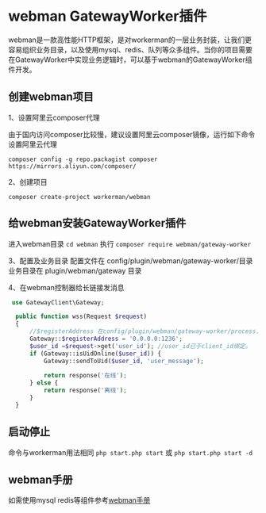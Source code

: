 # webman GatewayWorker插件
webman是一款高性能HTTP框架，是对workerman的一层业务封装，让我们更容易组织业务目录，以及使用mysql、redis、队列等众多组件。当你的项目需要在GatewayWorker中实现业务逻辑时，可以基于webman的GatewayWorker组件开发。

## 创建webman项目
1、设置阿里云composer代理

由于国内访问composer比较慢，建议设置阿里云composer镜像，运行如下命令设置阿里云代理

`composer config -g repo.packagist composer https://mirrors.aliyun.com/composer/`

2、创建项目

`composer create-project workerman/webman`

## 给webman安装GatewayWorker插件
进入webman目录
`cd webman`
执行
`composer require webman/gateway-worker`

3、配置及业务目录
配置文件在 config/plugin/webman/gateway-worker/目录
业务目录在 plugin/webman/gateway 目录

4、在webman控制器给长链接发消息
```php
 use GatewayClient\Gateway;

  public function wss(Request $request)
  {
      //$registerAddress 在config/plugin/webman/gateway-worker/process.php 里面可设置ip和端口 默认不动
      Gateway::$registerAddress = '0.0.0.0:1236';
      $user_id =$request->get('user_id'); //user_id已于client_id绑定。
      if (Gateway::isUidOnline($user_id)) {
          Gateway::sendToUid($user_id, 'user_message');
          
          return response('在线');
      } else {
          return response('离线');
      }
  }
```
## 启动停止
命令与workerman用法相同
`php start.php start` 或 `php start.php start -d`

## webman手册
如需使用mysql redis等组件参考[webman手册](https://www.workerman.net/doc/webman/db/tutorial.html)



